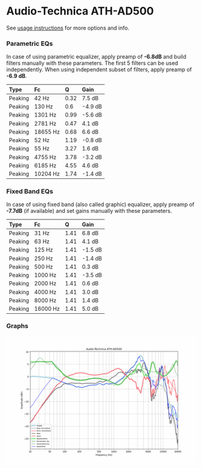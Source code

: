 # Audio-Technica ATH-AD500
See [usage instructions](https://github.com/jaakkopasanen/AutoEq#usage) for more options and info.

### Parametric EQs
In case of using parametric equalizer, apply preamp of **-6.8dB** and build filters manually
with these parameters. The first 5 filters can be used independently.
When using independent subset of filters, apply preamp of **-6.9 dB**.

| Type    | Fc       |    Q | Gain    |
|:--------|:---------|:-----|:--------|
| Peaking | 42 Hz    | 0.32 | 7.5 dB  |
| Peaking | 130 Hz   | 0.6  | -4.9 dB |
| Peaking | 1301 Hz  | 0.99 | -5.6 dB |
| Peaking | 2781 Hz  | 0.47 | 4.1 dB  |
| Peaking | 18655 Hz | 0.68 | 6.6 dB  |
| Peaking | 52 Hz    | 1.19 | -0.8 dB |
| Peaking | 55 Hz    | 3.27 | 1.6 dB  |
| Peaking | 4755 Hz  | 3.78 | -3.2 dB |
| Peaking | 6185 Hz  | 4.55 | 4.6 dB  |
| Peaking | 10204 Hz | 1.74 | -1.4 dB |

### Fixed Band EQs
In case of using fixed band (also called graphic) equalizer, apply preamp of **-7.7dB**
(if available) and set gains manually with these parameters.

| Type    | Fc       |    Q | Gain    |
|:--------|:---------|:-----|:--------|
| Peaking | 31 Hz    | 1.41 | 6.8 dB  |
| Peaking | 63 Hz    | 1.41 | 4.1 dB  |
| Peaking | 125 Hz   | 1.41 | -1.5 dB |
| Peaking | 250 Hz   | 1.41 | -1.4 dB |
| Peaking | 500 Hz   | 1.41 | 0.3 dB  |
| Peaking | 1000 Hz  | 1.41 | -3.5 dB |
| Peaking | 2000 Hz  | 1.41 | 0.6 dB  |
| Peaking | 4000 Hz  | 1.41 | 3.0 dB  |
| Peaking | 8000 Hz  | 1.41 | 1.4 dB  |
| Peaking | 16000 Hz | 1.41 | 5.0 dB  |

### Graphs
![](./Audio-Technica%20ATH-AD500.png)